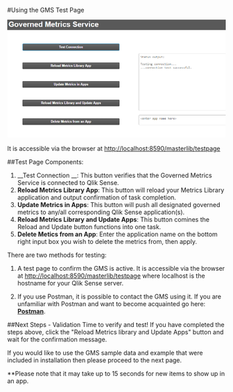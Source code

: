 #Using the GMS Test Page

![WebInterface](/img/webint/GMS_TestConnection.png)


It is accessible via the browser at [http://localhost:8590/masterlib/testpage](http://localhost:8590/masterlib/testpage) 

##Test Page Components:

1. __Test Connection __: This button verifies that the Governed Metrics Service is connected to Qlik Sense.
2. __Reload Metrics Library App__: This button will reload your Metrics Library application and output confirmation of task completion. 
3. __Update Metrics in Apps__: This button will push all designated governed metrics to any/all corresponding Qlik Sense application(s).
4. __Reload Metrics Library and Update Apps__: This button comines the Reload and Update button functions into one task. 
5. __Delete Metics from an App__: Enter the application name on the bottom right input box you wish to delete the metrics from, then apply. 

There are two methods for testing:

1. A test page to confirm the GMS is active.  It is accessible via the browser at [http://localhost:8590/masterlib/testpage](http://localhost:8590/masterlib/testpage) where localhost is the hostname for your Qlik Sense server.

2. If you use Postman, it is possible to contact the GMS using it.  If you are unfamiliar with Postman and want to become acquainted go here: **[Postman](https://www.getpostman.com/)**.

##Next Steps - Validation
Time to verify and test! If you have completed the steps above, click the "Reload Metrics library and Update Apps" button and wait for the confirmation message. 

If you would like to use the GMS sample data and example that were included in installation then please proceed to the next page. 

**Please note that it may take up to 15 seconds for new items to show up in an app. 



